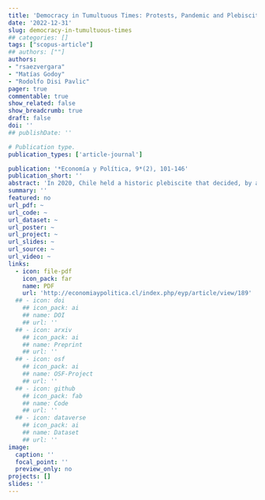 ```yaml
---
title: 'Democracy in Tumultuous Times: Protests, Pandemic and Plebiscite in Chile'
date: '2022-12-31'
slug: democracy-in-tumultuous-times
## categories: []
tags: ["scopus-article"]
## authors: [""]
authors:
- "rsaezvergara"
- "Matías Godoy"
- "Rodolfo Disi Pavlic"
pager: true
commentable: true
show_related: false
show_breadcrumb: true
draft: false
doi: ''
## publishDate: ''

# Publication type.
publication_types: ['article-journal']

publication: '*Economía y Política, 9*(2), 101-146'
publication_short: ''
abstract: 'In 2020, Chile held a historic plebiscite that decided, by a broad margin, to hold a constitution-making process. The vote took place in a tumultuous context, marked by the 2019 social outburst and the COVID-19 pandemic. This article explains how these circumstances were associated with turnout, which increased slightly compared to previous elections. District-level regression analyses of Chile’s 345 municipalities suggest that different impacts of the pandemic were both positively and negatively associated with turnout. Additionally, exposure to both nonviolent and violent protests during the social outburst depressed turnout, particularly in more right-wing districts.'
summary: ''
featured: no
url_pdf: ~
url_code: ~
url_dataset: ~
url_poster: ~
url_project: ~
url_slides: ~
url_source: ~
url_video: ~
links:
  - icon: file-pdf
    icon_pack: far
    name: PDF
    url: 'http://economiaypolitica.cl/index.php/eyp/article/view/189'
  ## - icon: doi
    ## icon_pack: ai
    ## name: DOI
    ## url: ''
  ## - icon: arxiv
    ## icon_pack: ai
    ## name: Preprint
    ## url: ''
  ## - icon: osf
    ## icon_pack: ai
    ## name: OSF-Project
    ## url: ''
  ## - icon: github
    ## icon_pack: fab
    ## name: Code
    ## url: ''
  ## - icon: dataverse
    ## icon_pack: ai
    ## name: Dataset
    ## url: ''
image:
  caption: ''
  focal_point: ''
  preview_only: no
projects: []
slides: ''
---
```

